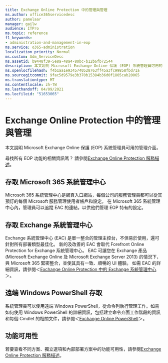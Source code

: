 ```yaml
---
title: Exchange Online Protection 中的管理與管理
ms.author: office365servicedesc
author: pamelaar
manager: gailw
audience: ITPro
ms.topic: reference
f1_keywords:
- administration-and-management-in-eop
ms.service: o365-administration
localization_priority: Normal
ms.custom: Adm_ServiceDesc
ms.assetid: b9448f39-5e8a-48a4-80bc-b12b6fb72544
description: 本文說明 Microsoft Exchange Online 保護 (EOP) 系統管理員可用的管理介面。
ms.openlocfilehash: f4b1aa1e9345740528763ff45a3fc99858fbd71a
ms.sourcegitcommit: 9fac5d9579e3b370b15384b36d0f1805cab20065
ms.translationtype: MT
ms.contentlocale: zh-TW
ms.lasthandoff: 04/09/2021
ms.locfileid: "51653065"
---
```

# <a name="administration-and-management-in-exchange-online-protection"></a>Exchange Online Protection 中的管理與管理

本文說明 Microsoft Exchange Online 保護 (EOP) 系統管理員可用的管理介面。
  
尋找所有 EOP 功能的相關資訊嗎？ 請參閱[Exchange Online Protection 服務描述](exchange-online-protection-service-description.md)。
  
## <a name="access-to-the-microsoft-365-admin-center"></a>存取 Microsoft 365 系統管理中心

Microsoft 365 系統管理中心是網頁入口網站，每個公司的服務管理員都可以從其預訂的每個 Microsoft 服務管理使用者帳戶和設定。 在 Microsoft 365 系統管理中心內，管理員可以追蹤 EAC 的連結，以供他們管理 EOP 特有的設定。
  
## <a name="access-to-the-exchange-admin-center"></a>存取 Exchange 系統管理中心

Exchange 系統管理中心 (EAC) 是單一整合的管理主控台，不但易於使用，還可針對所有部署類型最佳化。 新的及改善的 EAC 會取代 Forefront Online Protection for Exchange 系統管理中心。 EAC 可讓您在 Exchange 產品 (Microsoft Exchange Online 及 Microsoft Exchange Server 2013) 的情況下，與 Microsoft 365 緊密整合，並使其具有一致、順暢的 UI 體驗。 如需 EAC 的詳細資訊，請參閱＜[Exchange Online Protection 中的 Exchange 系統管理中心](/microsoft-365/security/office-365-security/exchange-admin-center-in-exchange-online-protection-eop)＞。
  
## <a name="remote-windows-powershell-access"></a>遠端 Windows PowerShell 存取

 系統管理員可以使用遠端 Windows PowerShell，從命令列執行管理工作。如需如何使用 Windows PowerShell 的詳細資訊，包括建立命令介面工作階段的資訊和每個 Cmdlet 的相關文件，請參閱＜[Exchange Online PowerShell](/powershell/exchange/exchange-online-powershell)＞。
  
## <a name="feature-availability"></a>功能可用性

若要查看不同方案、獨立選項和內部部署方案中的功能可用性，請參閱[Exchange Online Protection 服務描述](exchange-online-protection-service-description.md)。
